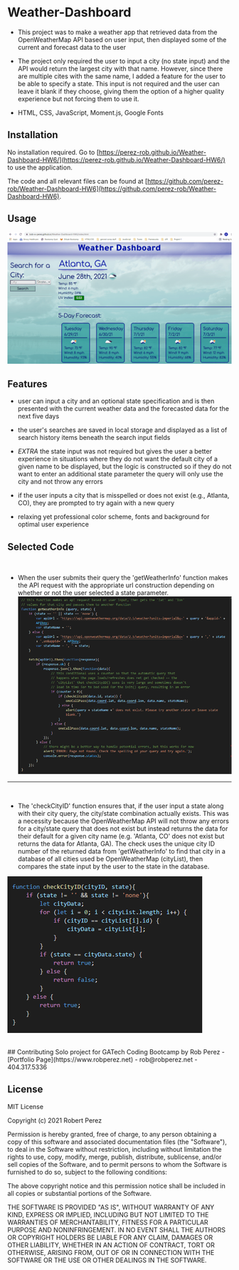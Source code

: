 # Weather-Dashboard


- This project was to make a weather app that retrieved data from the OpenWeatherMap API based on user input, then displayed some of the current and forecast data to the user

- The project only required the user to input a city (no state input) and the API would return the largest city with that name. However, since there are multiple cites with the same name, I added a feature for the user to be able to specify a state. This input is not required and the user can leave it blank if they choose, giving them the option of a higher quality experience but not forcing them to use it.

- HTML, CSS, JavaScript, Moment.js, Google Fonts
## Installation

No installation required.
Go to [https://perez-rob.github.io/Weather-Dashboard-HW6/](https://perez-rob.github.io/Weather-Dashboard-HW6/) to use the application.

The code and all relevant files can be found at [https://github.com/perez-rob/Weather-Dashboard-HW6](https://github.com/perez-rob/Weather-Dashboard-HW6). 

## Usage


![screenshot-demo](./assets/images/demo_hw6.gif "Functional Demo")


## Features

- user can input a city and an optional state specification and is then presented with the current weather data and the forecasted data for the next five days

- the user's searches are saved in local storage and displayed as a list of search history items beneath the search input fields

- *EXTRA* the state input was not required but gives the user a better experience in situations where they do not want the default city of a given name to be displayed, but the logic is constructed so if they do not want to enter an additional state parameter the query will only use the city and not throw any errors

- if the user inputs a city that is misspelled or does not exist (e.g., Atlanta, CO), they are prompted to try again with a new query

- relaxing yet professional color scheme, fonts and background for optimal user experience


## Selected Code
<br>

- When the user submits their query the 'getWeatherInfo' function makes the API request with the appropriate url construction depending on whether or not the user selected a state parameter.
![screenshot-demo](./assets/images/code-snippet-1.png "Functional Demo")
<hr>
<br>

- The 'checkCityID' function ensures that, if the user input a state along with their city query, the city/state combination actually exists. This was a necessity because the OpenWeatherMap API will not throw any errors for a city/state query that does not exist but instead returns the data for their default for a given city name (e.g. 'Atlanta, CO' does not exist but returns the data for Atlanta, GA). The check uses the unique city ID number of the returned data from 'getWeatherInfo' to find that city in a database of all cities used be OpenWeatherMap (cityList), then compares the state input by the user to the state in the database.

![screenshot-demo](./assets/images/code-snippet-2.png "Functional Demo")



<br>
## Contributing
Solo project for GATech Coding Bootcamp
by Rob Perez
- [Portfolio Page](https://www.robperez.net)
- rob@robperez.net
- 404.317.5336

<br>


## License
MIT License

Copyright (c) 2021 Robert Perez

Permission is hereby granted, free of charge, to any person obtaining a copy
of this software and associated documentation files (the "Software"), to deal
in the Software without restriction, including without limitation the rights
to use, copy, modify, merge, publish, distribute, sublicense, and/or sell
copies of the Software, and to permit persons to whom the Software is
furnished to do so, subject to the following conditions:

The above copyright notice and this permission notice shall be included in all
copies or substantial portions of the Software.

THE SOFTWARE IS PROVIDED "AS IS", WITHOUT WARRANTY OF ANY KIND, EXPRESS OR
IMPLIED, INCLUDING BUT NOT LIMITED TO THE WARRANTIES OF MERCHANTABILITY,
FITNESS FOR A PARTICULAR PURPOSE AND NONINFRINGEMENT. IN NO EVENT SHALL THE
AUTHORS OR COPYRIGHT HOLDERS BE LIABLE FOR ANY CLAIM, DAMAGES OR OTHER
LIABILITY, WHETHER IN AN ACTION OF CONTRACT, TORT OR OTHERWISE, ARISING FROM,
OUT OF OR IN CONNECTION WITH THE SOFTWARE OR THE USE OR OTHER DEALINGS IN THE
SOFTWARE.
